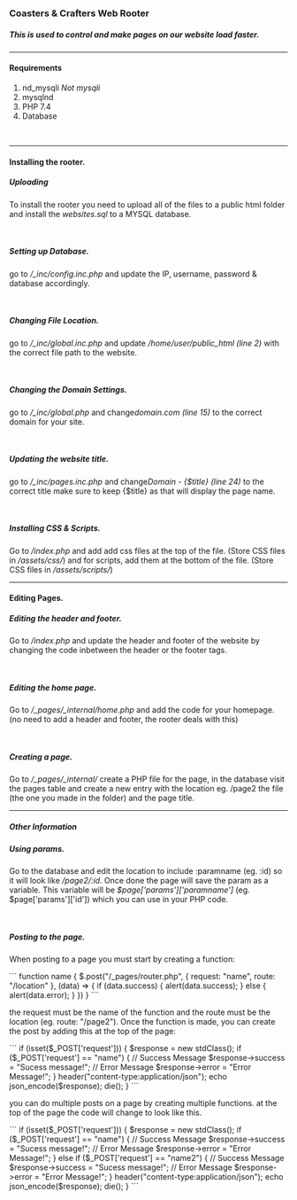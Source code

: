<h3>Coasters & Crafters Web Rooter</h3>
<h5>This is used to control and make pages on our website load faster.</h5>

<hr>

<h4>Requirements</h4>
<ol>
  <li>nd_mysqli <i>Not mysqli</i></li>
  <li>mysqlnd</li>
  <li>PHP 7.4</li>
  <li>Database</li>
</ol>
<br>

<hr>

<h4>Installing the rooter.</h4>
<h5>Uploading</h5>
<p>To install the rooter you need to upload all of the files to a public html folder and install the <i>websites.sql</i> to a MYSQL database.</p>
<br>
<h5>Setting up Database.</h5>
<p>go to <i>/_inc/config.inc.php</i> and update the IP, username, password & database accordingly.</p>
<br>
<h5>Changing File Location.</h5>
<p>go to <i>/_inc/global.inc.php</i> and update <i>/home/user/public_html (line 2)</i> with the correct file path to the website.</p>
<br>
<h5>Changing the Domain Settings.</h5>
<p>go to <i>/_inc/global.php</i> and change<i>domain.com (line 15)</i> to the correct domain for your site.</p>
<br>
<h5>Updating the website title.</h5>
<p>go to <i>/_inc/pages.inc.php</i> and change<i>Domain - {$title} (line 24)</i> to the correct title make sure to keep {$title} as that will display the page name.</p>
<br>
<h5>Installing CSS & Scripts.</h5>
<p>Go to <i>/index.php</i> and add add css files at the top of the file. (Store CSS files in <i>/assets/css/</i>) and for scripts, add them at the bottom of the file. (Store CSS files in <i>/assets/scripts/</i>)</p>

<hr>

<h4>Editing Pages.</h4>
<h5>Editing the header and footer.</h5>
<p>Go to <i>/index.php</i> and update the header and footer of the website by changing the code inbetween the header or the footer tags.</p>
<br>
<h5>Editing the home page.</h5>
<p>Go to <i>/_pages/_internal/home.php</i> and add the code for your homepage. (no need to add a header and footer, the rooter deals with this)</p>
<br>
<h5>Creating a page.</h5>
<p>Go to <i>/_pages/_internal/</i> create a PHP file for the page, in the database visit the pages table and create a new entry with the location eg. /page2 the file (the one you made in the folder) and the page title.</p>

<hr>

<h5>Other Information</h5>
<h5>Using params.</h5>
<p>Go to the database and edit the location to include :paramname (eg. :id) so it will look like <i>/page2/:id</i>. Once done the page will save the param as a variable. This variable will be <i>$page['params']['paramname']</i> (eg. $page['params']['id']) which you can use in your PHP code.</p>
<br>
<h5>Posting to the page.</h5>
<p>When posting to a page you must start by creating a function:</p>
```
  function name {
      $.post("/_pages/router.php", {
          request: "name",
          route: "/location"
      }, (data) => {
          if (data.success) {
              alert(data.success);
          } else {
              alert(data.error);
          }
      })
  }
```
<p>the request must be the name of the function and the route must be the location (eg. route: "/page2"). Once the function is made, you can create the post by adding this at the top of the page:</p>
```
if (isset($_POST['request'])) {
    $response = new stdClass();
    if ($_POST['request'] == "name") {
        // Success Message
        $response->success = "Sucess message!";
        // Error Message
        $response->error = "Error Message!";
    }
    header("content-type:application/json");
    echo json_encode($response);
    die();
}
```
<p>you can do multiple posts on a page by creating multiple functions. at the top of the page the code will change to look like this.</p>
```
if (isset($_POST['request'])) {
    $response = new stdClass();
    if ($_POST['request'] == "name") {
        // Success Message
        $response->success = "Sucess message!";
        // Error Message
        $response->error = "Error Message!";
    } else if ($_POST['request'] == "name2") {
        // Success Message
        $response->success = "Sucess message!";
        // Error Message
        $response->error = "Error Message!";
    }
    header("content-type:application/json");
    echo json_encode($response);
    die();
}
```
